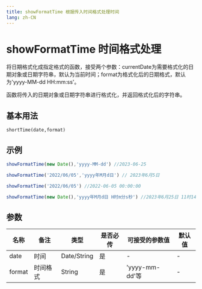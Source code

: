 ```yaml
---
title: showFormatTime 根据传入时间格式处理时间
lang: zh-CN
---
```

# showFormatTime 时间格式处理

将日期格式化成指定格式的函数，接受两个参数：currentDate为需要格式化的日期对象或日期字符串，默认为当前时间；format为格式化后的日期格式，默认为'yyyy-MM-dd HH:mm:ss'。

函数将传入的日期对象或日期字符串进行格式化，并返回格式化后的字符串。

## 基本用法
`
shortTime(date,format)
`

## 示例
```Javascript
showFormatTime(new Date(),'yyyy-MM-dd') //2023-06-25

showFormatTime('2022/06/05','yyyy年M月d日') // 2023年6月5日

showFormatTime('2022/06/05') //2022-06-05 00:00:00

showFormatTime(new Date(),'yyyy年M月d日 H时m分s秒') //2023年6月25日 11时14分3秒


```
## 参数


| 名称  | 备注 | 类型 | 是否必传| 可接受的参数值 | 默认值 |
|  ---  | ----| ---- | -------|------------- | ------- |
| date | 时间|Date/String| 是  |-  | -|
| format | 时间格式|String| 是  |'yyyy-mm-dd'等  | -|